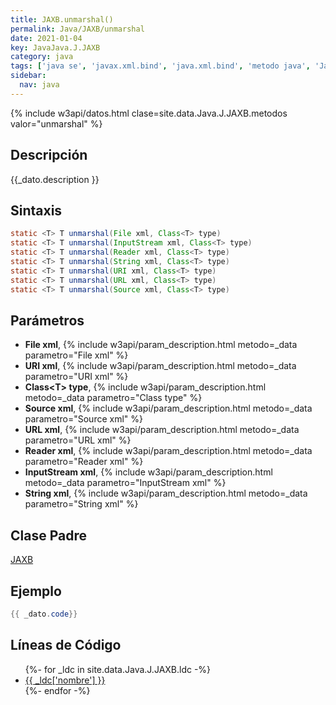 ```yaml
---
title: JAXB.unmarshal()
permalink: Java/JAXB/unmarshal
date: 2021-01-04
key: JavaJava.J.JAXB
category: java
tags: ['java se', 'javax.xml.bind', 'java.xml.bind', 'metodo java', 'Java 1.6', 'JAXB 2.1']
sidebar: 
  nav: java
---
```


{% include w3api/datos.html clase=site.data.Java.J.JAXB.metodos valor="unmarshal" %}

## Descripción
{{_dato.description }}

## Sintaxis
~~~java
static <T> T unmarshal(File xml, Class<T> type)
static <T> T unmarshal(InputStream xml, Class<T> type)
static <T> T unmarshal(Reader xml, Class<T> type)
static <T> T unmarshal(String xml, Class<T> type)
static <T> T unmarshal(URI xml, Class<T> type)
static <T> T unmarshal(URL xml, Class<T> type)
static <T> T unmarshal(Source xml, Class<T> type)
~~~

## Parámetros
* **File xml**,  {% include w3api/param_description.html metodo=_data parametro="File xml" %}
* **URI xml**,  {% include w3api/param_description.html metodo=_data parametro="URI xml" %}
* **Class&lt;T&gt; type**,  {% include w3api/param_description.html metodo=_data parametro="Class<T> type" %}
* **Source xml**,  {% include w3api/param_description.html metodo=_data parametro="Source xml" %}
* **URL xml**,  {% include w3api/param_description.html metodo=_data parametro="URL xml" %}
* **Reader xml**,  {% include w3api/param_description.html metodo=_data parametro="Reader xml" %}
* **InputStream xml**,  {% include w3api/param_description.html metodo=_data parametro="InputStream xml" %}
* **String xml**,  {% include w3api/param_description.html metodo=_data parametro="String xml" %}

## Clase Padre
[JAXB](/Java/JAXB/)

## Ejemplo
~~~java
{{ _dato.code}}
~~~

## Líneas de Código
<ul>
{%- for _ldc in site.data.Java.J.JAXB.ldc -%}
   <li>
       <a href="{{_ldc['url'] }}">{{ _ldc['nombre'] }}</a>
   </li>
{%- endfor -%}
</ul>
